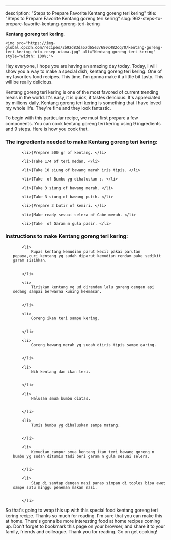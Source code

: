 ---
description: "Steps to Prepare Favorite Kentang goreng teri kering"
title: "Steps to Prepare Favorite Kentang goreng teri kering"
slug: 962-steps-to-prepare-favorite-kentang-goreng-teri-kering

<p>
	<strong>Kentang goreng teri kering</strong>. 
	
</p>
<p>
	
	<img src="https://img-global.cpcdn.com/recipes/2b92d83da57d65e3/680x482cq70/kentang-goreng-teri-kering-foto-resep-utama.jpg" alt="Kentang goreng teri kering" style="width: 100%;">
	
	
</p>
<p>
	Hey everyone, I hope you are having an amazing day today. Today, I will show you a way to make a special dish, kentang goreng teri kering. One of my favorites food recipes. This time, I'm gonna make it a little bit tasty. This will be really delicious.
</p>
	
<p>
	
</p>
<p>
	Kentang goreng teri kering is one of the most favored of current trending meals in the world. It's easy, it is quick, it tastes delicious. It's appreciated by millions daily. Kentang goreng teri kering is something that I have loved my whole life. They're fine and they look fantastic.
</p>

<p>
To begin with this particular recipe, we must first prepare a few components. You can cook kentang goreng teri kering using 9 ingredients and 9 steps. Here is how you cook that.
</p>

<h3>The ingredients needed to make Kentang goreng teri kering:</h3>

<ol>
	
		<li>{Prepare 500 gr of kentang. </li>
	
		<li>{Take 1/4 of teri medan. </li>
	
		<li>{Take 10 siung of bawang merah iris tipis. </li>
	
		<li>{Take  of Bumbu yg dihaluskan :. </li>
	
		<li>{Take 3 siung of bawang merah. </li>
	
		<li>{Take 3 siung of bawang putih. </li>
	
		<li>{Prepare 3 butir of kemiri. </li>
	
		<li>{Make ready sesuai selera of Cabe merah. </li>
	
		<li>{Take  of Garam m gula pasir. </li>
	
</ol>
<p>
	
</p>

<h3>Instructions to make Kentang goreng teri kering:</h3>

<ol>
	
		<li>
			Kupas kentang kemudian parut kecil pakai parutan pepaya,cuci kentang yg sudah diparut kemudian rendam pake sedikit garam sisihkan.
			
			
		</li>
	
		<li>
			Tiriskan kentang yg ud direndam lalu goreng dengan api sedang sampai berwarna kuning keemasan.
			
			
		</li>
	
		<li>
			Goreng ikan teri sampe kering.
			
			
		</li>
	
		<li>
			Goreng bawang merah yg sudah diiris tipis sampe garing.
			
			
		</li>
	
		<li>
			Nih kentang dan ikan teri.
			
			
		</li>
	
		<li>
			Halusan smua bumbu diatas.
			
			
		</li>
	
		<li>
			Tumis bumbu yg dihaluskan sampe matang.
			
			
		</li>
	
		<li>
			Kemudian campur smua kentang ikan teri bawang goreng n bumbu yg sudah ditumis tadi beri garam n gula sesuai selera.
			
			
		</li>
	
		<li>
			Siap di santap dengan nasi panas simpan di toples bisa awet sampe satu minggu peneman makan nasi.
			
			
		</li>
	
</ol>

<p>
	
</p>

<p>
	So that's going to wrap this up with this special food kentang goreng teri kering recipe. Thanks so much for reading. I'm sure that you can make this at home. There's gonna be more interesting food at home recipes coming up. Don't forget to bookmark this page on your browser, and share it to your family, friends and colleague. Thank you for reading. Go on get cooking!
</p>
